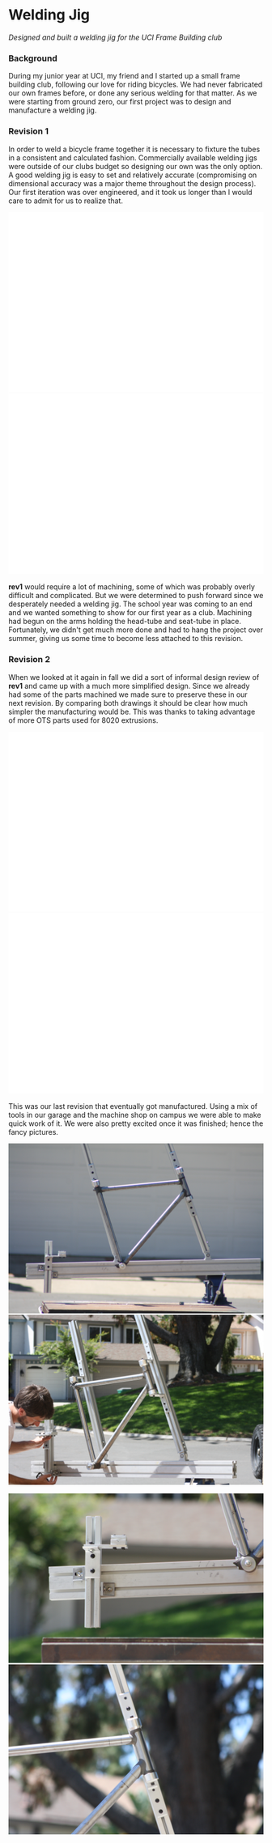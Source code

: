# Welding Jig

*Designed and built a welding jig for the UCI Frame Building club*

### Background

During my junior year at UCI, my friend and I started up a small frame building club, following our love for riding bicycles. 
We had never fabricated our own frames before, or done any serious welding for that matter. As we were starting from ground zero,
our first project was to design and manufacture a welding jig.

### Revision 1

In order to weld a bicycle frame together it is necessary to fixture the tubes in a consistent and calculated fashion.
Commercially available welding jigs were outside of our clubs budget so designing our own was the only option. A good
welding jig is easy to set and relatively accurate (compromising on dimensional accuracy was a major theme throughout the 
design process). Our first iteration was over engineered, and it took us longer than I would care to admit for us to realize that.

<p class="img_row" align="center">
  <img class="img_2row" alt="front" src=".\media\portfolio\welding_jig\rev1_front.svg"/>
  <img class="img_2row" alt="isometric" src=".\media\portfolio\welding_jig\rev1_iso.svg"/>
</p>

**rev1** would require a lot of machining, some of which was probably overly difficult and complicated. But we were determined to push
forward since we desperately needed a welding jig. The school year was coming to an end and we wanted something to show for our first year 
as a club. Machining had begun on the arms holding the head-tube and seat-tube in place. Fortunately, we didn't get much more done and had 
to hang the project over summer, giving us some time to become less attached to this revision.

### Revision 2

When we looked at it again in fall we did a sort of informal design review of **rev1** and came up with a much more simplified design. Since we already had 
some of the parts machined we made sure to preserve these in our next revision. By comparing both drawings it should be clear how much
simpler the manufacturing would be. This was thanks to taking advantage of more OTS parts used for 8020 extrusions.

<p class="img_row" align="center">
  <img class="img_2row" alt="front" src=".\media\portfolio\welding_jig\rev2_front.svg"/>
  <img class="img_2row" alt="isometric" src=".\media\portfolio\welding_jig\rev2_iso.svg"/>
</p>

This was our last revision that eventually got manufactured. Using a mix of tools in our garage and the machine shop on campus we were 
able to make quick work of it. We were also pretty excited once it was finished; hence the fancy pictures.

<p class="img_row" align="center">
  <img class="img_2row" alt="full" src=".\media\portfolio\welding_jig\full.JPG"/>
  <img class="img_2row" alt="meching" src=".\media\portfolio\welding_jig\meching.JPG"/>
</p>

<p class="img_row" align="center">
  <img class="img_2row" alt="rear_axle" src=".\media\portfolio\welding_jig\rear_axle.JPG"/>
  <img class="img_2row" alt="headshot" src=".\media\portfolio\welding_jig\headshot.JPG"/>
</p>


